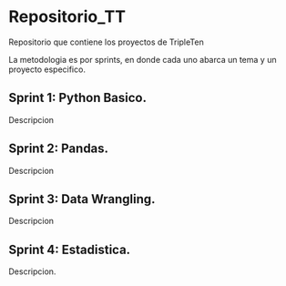 # Repositorio_TT

Repositorio que contiene los proyectos de TripleTen


La metodologia es por sprints, en donde cada uno abarca un tema y un proyecto especifico.

## Sprint 1: Python Basico.
Descripcion

## Sprint 2: Pandas.
Descripcion

## Sprint 3: Data Wrangling.
Descripcion

## Sprint 4: Estadistica.
Descripcion.

